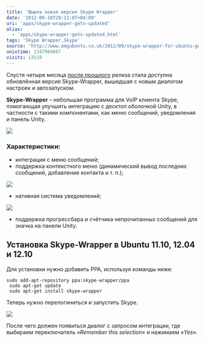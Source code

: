 ```yaml
---
title: 'Вышла новая версия Skype Wrapper'
date: '2012-09-18T20:11:07+04:00'
uri: 'apps/skype-wrapper-gets-updated'
alias: 
  - 'apps/skype-wrapper-gets-updated.html'
tags: 'Skype Wrapper,Skype'
source: 'http://www.omgubuntu.co.uk/2012/09/skype-wrapper-for-ubuntu-gets-updated'
unixtime: 1347984667
visits: 13510
---
```

Спустя четыре месяца [после прошлого](apps/skype-wrapper-ubuntu-12-04) релиза стала доступна обновлённая версия Skype-Wrapper, вышедшая с новым диалогом настроек и автозапуском.

**Skype-Wrapper** – небольшая программа для VoIP клиента Skype, помогающая улучшить интеграцию с десктоп оболочкой Unity, в частности с такими компонентами, как меню сообщений, уведомления и панель Unity.

[![](img/2012/09/18/20-00/skype-wrapper-2-8000123793-o.jpg)](img/2012/09/18/20-00/skype-wrapper-2-8000123793-o.jpg)

### Характеристики:

*   интеграция с меню сообщений;
*   поддержка контекстного меню (динамический вывод последних сообщений, добавление контакта и т. п.);

[![](img/2012/09/18/20-00/skype-wrapper-1-8000127104-o.jpg)](img/2012/09/18/20-00/skype-wrapper-1-8000127104-o.jpg)

*   нативная система уведомлений;

[![](img/2012/09/18/20-00/skype-wrapper-3-8000127208-o.jpg)](img/2012/09/18/20-00/skype-wrapper-3-8000127208-o.jpg)

*   поддержка прогрессбара и счётчика непрочитанных сообщений для значка на панели Unity.

## Установка Skype-Wrapper в Ubuntu 11.10, 12.04 и 12.10

Для установки нужно добавить PPA, используя команды ниже:

```
sudo add-apt-repository ppa:skype-wrapper/ppa
 sudo apt-get update
 sudo apt-get install skype-wrapper 
```

Теперь нужно перелогиниться и запустить Skype.

[![](img/2012/09/18/20-00/skype-wrapper-8000127360-o.jpg)](img/2012/09/18/20-00/skype-wrapper-8000127360-o.jpg)

После чего должен появиться диалог с запросом интеграции, где выбираем переключатель *«Remember this selection»* и нажимаем *«Yes»*.

